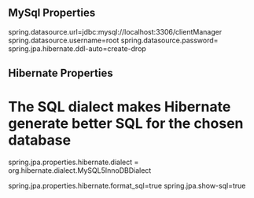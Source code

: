 ## MySql Properties
spring.datasource.url=jdbc:mysql://localhost:3306/clientManager
spring.datasource.username=root
spring.datasource.password=
spring.jpa.hibernate.ddl-auto=create-drop

## Hibernate Properties
# The SQL dialect makes Hibernate generate better SQL for the chosen database
spring.jpa.properties.hibernate.dialect = org.hibernate.dialect.MySQL5InnoDBDialect

spring.jpa.properties.hibernate.format_sql=true
spring.jpa.show-sql=true
